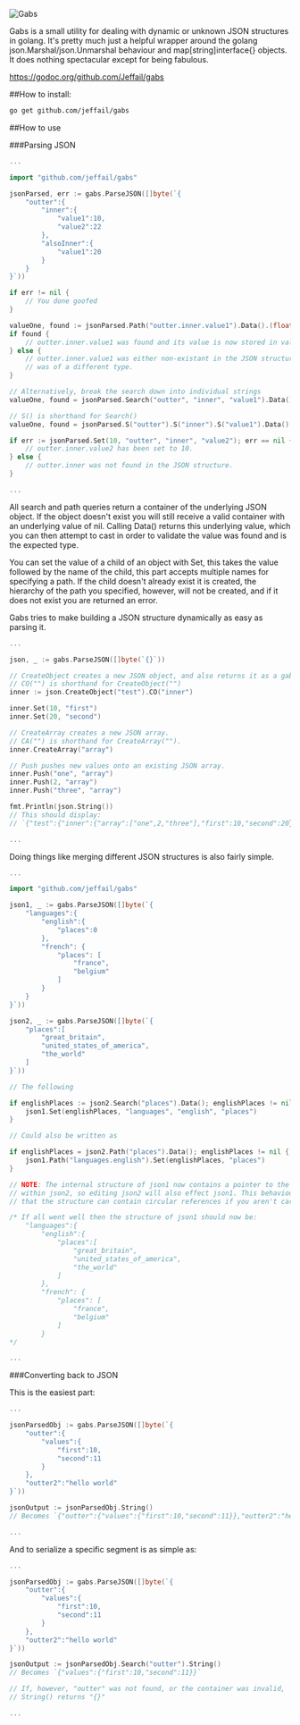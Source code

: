 ![Gabs](http://www.creepybit.co.uk/images/gabs_logo.png?v=2 "Gabs")

Gabs is a small utility for dealing with dynamic or unknown JSON structures in golang. It's pretty much just a helpful wrapper around the golang json.Marshal/json.Unmarshal behaviour and map[string]interface{} objects. It does nothing spectacular except for being fabulous.

https://godoc.org/github.com/Jeffail/gabs

##How to install:

```bash
go get github.com/jeffail/gabs
```

##How to use

###Parsing JSON

```go
...

import "github.com/jeffail/gabs"

jsonParsed, err := gabs.ParseJSON([]byte(`{
	"outter":{
		"inner":{
			"value1":10,
			"value2":22
		},
		"alsoInner":{
			"value1":20
		}
	}
}`))

if err != nil {
	// You done goofed
}

valueOne, found := jsonParsed.Path("outter.inner.value1").Data().(float64)
if found {
	// outter.inner.value1 was found and its value is now stored in valueOne.
} else {
	// outter.inner.value1 was either non-existant in the JSON structure or
	// was of a different type.
}

// Alternatively, break the search down into individual strings
valueOne, found = jsonParsed.Search("outter", "inner", "value1").Data().(float64)

// S() is shorthand for Search()
valueOne, found = jsonParsed.S("outter").S("inner").S("value1").Data().(float64)

if err := jsonParsed.Set(10, "outter", "inner", "value2"); err == nil {
	// outter.inner.value2 has been set to 10.
} else {
	// outter.inner was not found in the JSON structure.
}

...
```

All search and path queries return a container of the underlying JSON object. If the object doesn't exist you will still receive a valid container with an underlying value of nil. Calling Data() returns this underlying value, which you can then attempt to cast in order to validate the value was found and is the expected type.

You can set the value of a child of an object with Set, this takes the value followed by the name of the child, this part accepts multiple names for specifying a path. If the child doesn't already exist it is created, the hierarchy of the path you specified, however, will not be created, and if it does not exist you are returned an error.

Gabs tries to make building a JSON structure dynamically as easy as parsing it.

```go
...

json, _ := gabs.ParseJSON([]byte(`{}`))

// CreateObject creates a new JSON object, and also returns it as a gabs container.
// CO("") is shorthand for CreateObject("")
inner := json.CreateObject("test").CO("inner")

inner.Set(10, "first")
inner.Set(20, "second")

// CreateArray creates a new JSON array.
// CA("") is shorthand for CreateArray("").
inner.CreateArray("array")

// Push pushes new values onto an existing JSON array.
inner.Push("one", "array")
inner.Push(2, "array")
inner.Push("three", "array")

fmt.Println(json.String())
// This should display:
// `{"test":{"inner":{"array":["one",2,"three"],"first":10,"second":20}}}`

...
```

Doing things like merging different JSON structures is also fairly simple.

```go
...

import "github.com/jeffail/gabs"

json1, _ := gabs.ParseJSON([]byte(`{
	"languages":{
		"english":{
			"places":0
		},
		"french": {
			"places": [
				"france",
				"belgium"
			]
		}
	}
}`))

json2, _ := gabs.ParseJSON([]byte(`{
	"places":[
		"great_britain",
		"united_states_of_america",
		"the_world"
	]
}`))

// The following

if englishPlaces := json2.Search("places").Data(); englishPlaces != nil {
	json1.Set(englishPlaces, "languages", "english", "places")
}

// Could also be written as

if englishPlaces = json2.Path("places").Data(); englishPlaces != nil {
	json1.Path("languages.english").Set(englishPlaces, "places")
}

// NOTE: The internal structure of json1 now contains a pointer to the structure
// within json2, so editing json2 will also effect json1. This behaviour also means
// that the structure can contain circular references if you aren't careful.

/* If all went well then the structure of json1 should now be:
	"languages":{
		"english":{
			"places":[
				"great_britain",
				"united_states_of_america",
				"the_world"
			]
		},
		"french": {
			"places": [
				"france",
				"belgium"
			]
		}
*/

...
```

###Converting back to JSON

This is the easiest part:

```go
...

jsonParsedObj := gabs.ParseJSON([]byte(`{
	"outter":{
		"values":{
			"first":10,
			"second":11
		}
	},
	"outter2":"hello world"
}`))

jsonOutput := jsonParsedObj.String()
// Becomes `{"outter":{"values":{"first":10,"second":11}},"outter2":"hello world"}`

...
```

And to serialize a specific segment is as simple as:

```go
...

jsonParsedObj := gabs.ParseJSON([]byte(`{
	"outter":{
		"values":{
			"first":10,
			"second":11
		}
	},
	"outter2":"hello world"
}`))

jsonOutput := jsonParsedObj.Search("outter").String()
// Becomes `{"values":{"first":10,"second":11}}`

// If, however, "outter" was not found, or the container was invalid,
// String() returns "{}"

...
```
